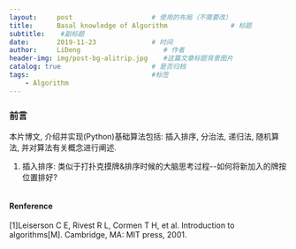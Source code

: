 ```yaml
---
layout:     post                    # 使用的布局（不需要改）
title:      Basal knowledge of Algorithm                # 标题 
subtitle:    #副标题
date:       2019-11-23              # 时间
author:     LiDeng                     # 作者
header-img: img/post-bg-alitrip.jpg    #这篇文章标题背景图片
catalog: true                       # 是否归档
tags:                               #标签
    - Algorithm
---
```

### 前言
本片博文, 介绍并实现(Python)基础算法包括: 插入排序, 分治法, 递归法, 随机算法, 并对算法有关概念进行阐述.

1. 插入排序: 类似于打扑克摸牌&排序时候的大脑思考过程--如何将新加入的牌按位置排好?
   ```python
   
   ```




#### Renference 
[1]Leiserson C E, Rivest R L, Cormen T H, et al. Introduction to algorithms[M]. Cambridge, MA: MIT press, 2001.
